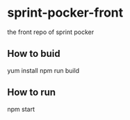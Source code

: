 # sprint-pocker-front
the front repo of sprint pocker
## How to buid
yum install
npm run build
## How to run
npm start

